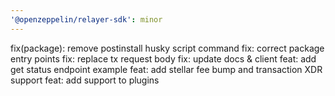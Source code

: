 ```yaml
---
'@openzeppelin/relayer-sdk': minor
---
```


fix(package): remove postinstall husky script command
fix: correct package entry points
fix: replace tx request body
fix: update docs & client
feat: add get status endpoint example
feat: add stellar fee bump and transaction XDR support
feat: add support to plugins
